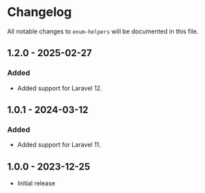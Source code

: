 # Changelog

All notable changes to `enum-helpers` will be documented in this file.

## 1.2.0 - 2025-02-27

### Added

- Added support for Laravel 12.

## 1.0.1 - 2024-03-12

### Added

- Added support for Laravel 11.

## 1.0.0 - 2023-12-25

- Initial release
